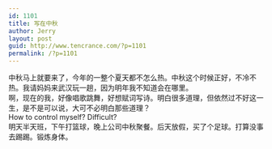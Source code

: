 ```yaml
---
id: 1101
title: 写在中秋
author: Jerry
layout: post
guid: http://www.tencrance.com/?p=1101
permalink: /?p=1101
---
```

中秋马上就要来了，今年的一整个夏天都不怎么热。中秋这个时候正好，不冷不热。我请妈妈来武汉玩一趟，因为明年我不知道会在哪里。  
啊，现在的我，好像唱歌跳舞，好想赋词写诗。明白很多道理，但依然过不好这一生，是不是可以说，大可不必明白那些道理？  
How to control myself? Difficult?  
明天半天班，下午打篮球，晚上公司中秋聚餐。后天放假，买了个足球。打算没事去踢踢。锻炼身体。